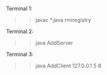 Terminal 1:
>> javac *.java
>> rmiregistry

Terminal 2:
>> java AddServer

Terminal 3:
>> java AddClient 127.0.0.1 5 8
